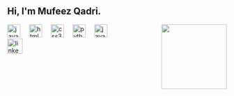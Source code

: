 <h2 align="left">Hi, I'm Mufeez Qadri.</h2>
<img align="right" height="150" src="https://i.giphy.com/media/v1.Y2lkPTc5MGI3NjExd3RtODVxOWV5emVnYWl4NXZzZzQ5dncwOGNlaGUzeHp4cm4zd2xlbyZlcD12MV9pbnRlcm5hbF9naWZfYnlfaWQmY3Q9dg/9zn5QnaEZuDlXtGAPZ/giphy.gif"  />
<div align="left">
  <img src="https://cdn.jsdelivr.net/gh/devicons/devicon/icons/javascript/javascript-original.svg" height="30" alt="javascript logo"  />
  <img width="12" />
  <img src="https://cdn.jsdelivr.net/gh/devicons/devicon/icons/html5/html5-original.svg" height="30" alt="html5 logo"  />
  <img width="12" />
  <img src="https://cdn.jsdelivr.net/gh/devicons/devicon/icons/css3/css3-original.svg" height="30" alt="css3 logo"  />
  <img width="12" />
  <img src="https://cdn.jsdelivr.net/gh/devicons/devicon/icons/python/python-original.svg" height="30" alt="python logo"  />
  <img width="12" />
  <img src="https://cdn.jsdelivr.net/gh/devicons/devicon/icons/java/java-original.svg" height="30" alt="java logo"  />
</div>
<div align="left">
  <a href="https://www.linkedin.com/in/mufeezqadri/" target="_blank">
    <img src="https://img.shields.io/static/v1?message=LinkedIn&logo=linkedin&label=&color=0077B5&logoColor=white&labelColor=&style=for-the-badge" height="35" alt="linkedin logo"  />
  </a>
</div>
